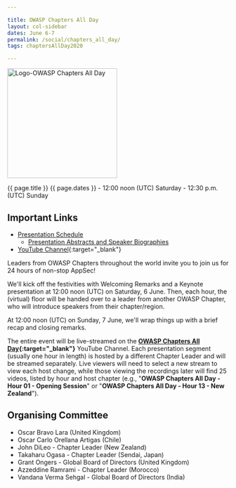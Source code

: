 ```yaml
---

title: OWASP Chapters All Day 
layout: col-sidebar
dates: June 6-7
permalink: /social/chapters_all_day/
tags: chaptersAllDay2020

---
```


<img src="/www-community/pages/social/chapters_all_day/assets/images/Logo-Chapters_All_Day-Transparent.jpg" style="width: 250px; height: 250px;" alt="Logo-OWASP Chapters All Day" />

{{ page.title }}
{{ page.dates }} - 12:00 noon (UTC) Saturday - 12:30 p.m. (UTC) Sunday 

## Important Links


* [Presentation Schedule](/www-community/pages/social/chapters_all_day/schedule/)
  * [Presentation Abstracts and Speaker Biographies](/www-community/pages/social/chapters_all_day/speakers/)
* [YouTube Channel](https://www.youtube.com/channel/UCJNkJT42qFOBdnD8pCpelrw/videos?view=2&flow=grid&live_view=502){:target="_blank"}

Leaders from OWASP Chapters throughout the world invite you to join us for 24 hours of non-stop AppSec!

We'll kick off the festivities with Welcoming Remarks and a Keynote presentation at 12:00 noon (UTC) on Saturday, 6 June. Then, each hour, the (virtual) floor will be handed over to a leader from another OWASP Chapter, who will introduce speakers from their chapter/region.

At 12:00 noon (UTC) on Sunday, 7 June, we'll wrap things up with a brief recap and closing remarks.

The entire event will be live-streamed on the **[OWASP Chapters All Day](https://www.youtube.com/channel/UCJNkJT42qFOBdnD8pCpelrw/videos?view=2&flow=grid&live_view=502){:target="_blank"}** YouTube Channel. Each presentation segment (usually one hour in length) is hosted by a different Chapter Leader and will be streamed separately. Live viewers will need to select a new stream to view each host change, while those viewing the recordings later will find 25 videos, listed by hour and host chapter (e.g., "**OWASP Chapters All Day - Hour 01 - Opening Session**" or "**OWASP Chapters All Day - Hour 13 - New Zealand**").

## Organising Committee

* Oscar Bravo Lara (United Kingdom)
* Oscar Carlo Orellana Artigas (Chile)
* John DiLeo - Chapter Leader (New Zealand)
* Takaharu Ogasa - Chapter Leader (Sendai, Japan)
* Grant Ongers - Global Board of Directors (United Kingdom)
* Azzeddine Ramrami - Chapter Leader (Morocco)
* Vandana Verma Sehgal - Global Board of Directors (India)


